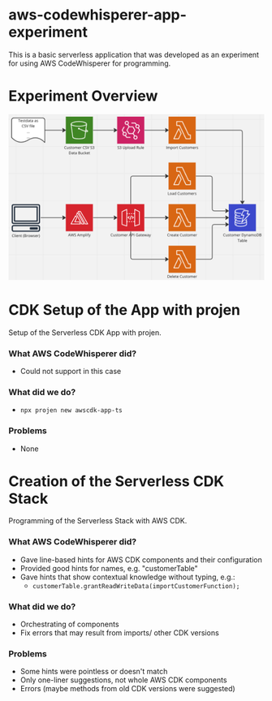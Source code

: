 # aws-codewhisperer-app-experiment
This is a basic serverless application that was developed as an experiment for using AWS CodeWhisperer for programming.

# Experiment Overview
![Experiment Overview](overview.png)

# CDK Setup of the App with projen
Setup of the Serverless CDK App with projen.

### What AWS CodeWhisperer did?
* Could not support in this case

### What did we do?
* ```npx projen new awscdk-app-ts```

### Problems
* None

# Creation of the Serverless CDK Stack
Programming of the Serverless Stack with AWS CDK.

### What AWS CodeWhisperer did?
* Gave line-based hints for AWS CDK components and their configuration
* Provided good hints for names, e.g. "customerTable"
* Gave hints that show contextual knowledge without typing, e.g.:
  * ```customerTable.grantReadWriteData(importCustomerFunction);```

### What did we do?
* Orchestrating of components
* Fix errors that may result from imports/ other CDK versions

### Problems
* Some hints were pointless or doesn't match
* Only one-liner suggestions, not whole AWS CDK components
* Errors (maybe methods from old CDK versions were suggested)